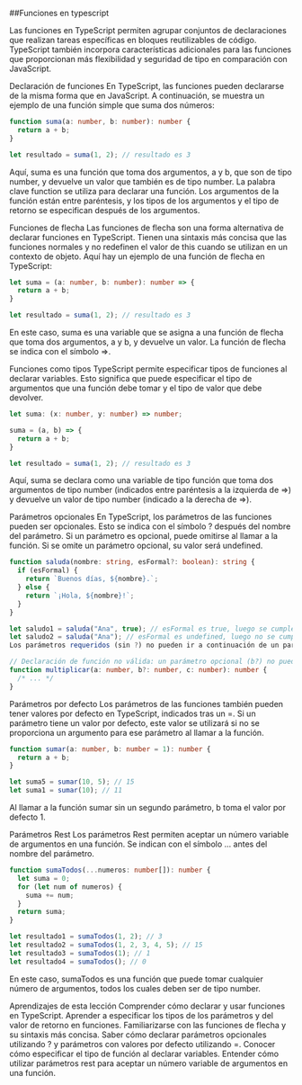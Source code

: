 ##Funciones en typescript

Las funciones en TypeScript permiten agrupar conjuntos de declaraciones que realizan tareas específicas en bloques reutilizables de código. TypeScript también incorpora características adicionales para las funciones que proporcionan más flexibilidad y seguridad de tipo en comparación con JavaScript.

Declaración de funciones
En TypeScript, las funciones pueden declararse de la misma forma que en JavaScript. A continuación, se muestra un ejemplo de una función simple que suma dos números:
```ts
function suma(a: number, b: number): number {
  return a + b;
}

let resultado = suma(1, 2); // resultado es 3
```
Aquí, suma es una función que toma dos argumentos, a y b, que son de tipo number, y devuelve un valor que también es de tipo number. La palabra clave function se utiliza para declarar una función. Los argumentos de la función están entre paréntesis, y los tipos de los argumentos y el tipo de retorno se especifican después de los argumentos.

Funciones de flecha
Las funciones de flecha son una forma alternativa de declarar funciones en TypeScript. Tienen una sintaxis más concisa que las funciones normales y no redefinen el valor de this cuando se utilizan en un contexto de objeto. Aquí hay un ejemplo de una función de flecha en TypeScript:
```ts
let suma = (a: number, b: number): number => {
  return a + b;
}

let resultado = suma(1, 2); // resultado es 3

```
En este caso, suma es una variable que se asigna a una función de flecha que toma dos argumentos, a y b, y devuelve un valor. La función de flecha se indica con el símbolo =>.

Funciones como tipos
TypeScript permite especificar tipos de funciones al declarar variables. Esto significa que puede especificar el tipo de argumentos que una función debe tomar y el tipo de valor que debe devolver.
```ts
let suma: (x: number, y: number) => number;

suma = (a, b) => {
  return a + b;
}

let resultado = suma(1, 2); // resultado es 3
```
Aquí, suma se declara como una variable de tipo función que toma dos argumentos de tipo number (indicados entre paréntesis a la izquierda de =>) y devuelve un valor de tipo number (indicado a la derecha de =>).

Parámetros opcionales
En TypeScript, los parámetros de las funciones pueden ser opcionales. Esto se indica con el símbolo ? después del nombre del parámetro. Si un parámetro es opcional, puede omitirse al llamar a la función. Si se omite un parámetro opcional, su valor será undefined.

```ts
function saluda(nombre: string, esFormal?: boolean): string {
  if (esFormal) {
    return `Buenos días, ${nombre}.`;
  } else {
    return `¡Hola, ${nombre}!`;
  }
}

let saludo1 = saluda("Ana", true); // esFormal es true, luego se cumple la condición y saludo1 es "Buenos días, Ana."
let saludo2 = saluda("Ana"); // esFormal es undefined, luego no se cumple la condición y saludo2 es "¡Hola, Ana!"
Los parámetros requeridos (sin ?) no pueden ir a continuación de un parámetro opcional.

// Declaración de función no válida: un parámetro opcional (b?) no puede preceder a uno requerido (c)
function multiplicar(a: number, b?: number, c: number): number {
  /* ... */
}
```
Parámetros por defecto
Los parámetros de las funciones también pueden tener valores por defecto en TypeScript, indicados tras un =. Si un parámetro tiene un valor por defecto, este valor se utilizará si no se proporciona un argumento para ese parámetro al llamar a la función.
```ts
function sumar(a: number, b: number = 1): number {
  return a + b;
}

let suma5 = sumar(10, 5); // 15
let suma1 = sumar(10); // 11
```
Al llamar a la función sumar sin un segundo parámetro, b toma el valor por defecto 1.

Parámetros Rest
Los parámetros Rest permiten aceptar un número variable de argumentos en una función. Se indican con el símbolo ... antes del nombre del parámetro.

```ts
function sumaTodos(...numeros: number[]): number {
  let suma = 0;
  for (let num of numeros) {
    suma += num;
  }
  return suma;
}

let resultado1 = sumaTodos(1, 2); // 3
let resultado2 = sumaTodos(1, 2, 3, 4, 5); // 15
let resultado3 = sumaTodos(1); // 1
let resultado4 = sumaTodos(); // 0

```
En este caso, sumaTodos es una función que puede tomar cualquier número de argumentos, todos los cuales deben ser de tipo number.

Aprendizajes de esta lección
Comprender cómo declarar y usar funciones en TypeScript.
Aprender a especificar los tipos de los parámetros y del valor de retorno en funciones.
Familiarizarse con las funciones de flecha y su sintaxis más concisa.
Saber cómo declarar parámetros opcionales utilizando ? y parámetros con valores por defecto utilizando =.
Conocer cómo especificar el tipo de función al declarar variables.
Entender cómo utilizar parámetros rest para aceptar un número variable de argumentos en una función.